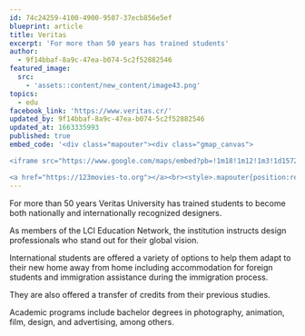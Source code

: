 ```yaml
---
id: 74c24259-4100-4900-9507-37ecb856e5ef
blueprint: article
title: Veritas
excerpt: 'For more than 50 years has trained students'
author:
  - 9f14bbaf-8a9c-47ea-b074-5c2f52882546
featured_image:
  src:
    - 'assets::content/new_content/image43.png'
topics:
  - edu
facebook_link: 'https://www.veritas.cr/'
updated_by: 9f14bbaf-8a9c-47ea-b074-5c2f52882546
updated_at: 1663335993
published: true
embed_code: '<div class="mapouter"><div class="gmap_canvas">

<iframe src="https://www.google.com/maps/embed?pb=!1m18!1m12!1m3!1d15720.392628051051!2d-84.0732933161038!3d9.92578288698825!2m3!1f0!2f0!3f0!3m2!1i1024!2i768!4f13.1!3m3!1m2!1s0x8fa0e370cdbc518d%3A0x859d28a40f26781a!2sUniversidad%20Veritas!5e0!3m2!1ses!2sus!4v1663955330477!5m2!1ses!2sus" width="400" height="300" style="border:0;" allowfullscreen="" loading="lazy" referrerpolicy="no-referrer-when-downgrade"></iframe>

<a href="https://123movies-to.org"></a><br><style>.mapouter{position:relative;text-align:right;height:500px;width:1200px;}</style><style>.gmap_canvas {overflow:hidden;background:none!important;height:500px;width:1200px;}</style></div></div>'
---
```

For more than 50 years Veritas University has trained students to become both nationally and internationally recognized designers. 

As members of the LCI Education Network, the institution instructs design professionals who stand out for their global vision.

International students are offered a variety of options to help them adapt to their new home away from home including accommodation for foreign students and immigration assistance during the immigration process. 

They are also offered a transfer of credits from their previous studies. 

Academic programs include bachelor degrees in photography, animation, film, design, and advertising, among others.